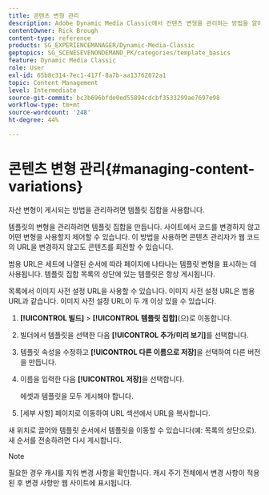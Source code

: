 ```yaml
---
title: 콘텐츠 변형 관리
description: Adobe Dynamic Media Classic에서 컨텐츠 변형을 관리하는 방법을 알아봅니다.
contentOwner: Rick Brough
content-type: reference
products: SG_EXPERIENCEMANAGER/Dynamic-Media-Classic
geptopics: SG_SCENESEVENONDEMAND_PK/categories/template_basics
feature: Dynamic Media Classic
role: User
exl-id: 65b8c314-7ec1-417f-8a7b-aa13762072a1
topic: Content Management
level: Intermediate
source-git-commit: bc3b696bfde0ed55894cdcbf3533299ae7697e98
workflow-type: tm+mt
source-wordcount: '248'
ht-degree: 44%

---
```


# 콘텐츠 변형 관리{#managing-content-variations}

자산 변형이 게시되는 방법을 관리하려면 템플릿 집합을 사용합니다.

템플릿의 변형을 관리하려면 템플릿 집합을 만듭니다. 사이트에서 코드를 변경하지 않고 어떤 변형을 사용할지 제어할 수 있습니다. 이 방법을 사용하면 콘텐츠 관리자가 웹 코드의 URL을 변경하지 않고도 콘텐츠를 회전할 수 있습니다.

범용 URL은 세트에 나열된 순서에 따라 페이지에 나타나는 템플릿 변형을 표시하는 데 사용됩니다. 템플릿 집합 목록의 상단에 있는 템플릿은 항상 게시됩니다.

목록에서 이미지 사전 설정 URL을 사용할 수 있습니다. 이미지 사전 설정 URL은 범용 URL과 같습니다. 이미지 사전 설정 URL이 두 개 이상 있을 수 있습니다.

1. **[!UICONTROL 빌드]** > **[!UICONTROL 템플릿 집합]**(으)로 이동합니다.
1. 빌더에서 템플릿을 선택한 다음 **[!UICONTROL 추가/미리 보기]**&#x200B;를 선택합니다.
1. 템플릿 속성을 수정하고 **[!UICONTROL 다른 이름으로 저장]**&#x200B;을 선택하여 다른 버전을 만듭니다.
1. 이름을 입력한 다음 **[!UICONTROL 저장]**&#x200B;을 선택합니다.

   에셋과 템플릿을 모두 게시해야 합니다.

1. [세부 사항] 페이지로 이동하여 URL 섹션에서 URL을 복사합니다.

새 위치로 끌어와 템플릿 순서에서 템플릿을 이동할 수 있습니다(예: 목록의 상단으로). 새 순서를 전송하려면 다시 게시합니다.

>[!NOTE]
>
>필요한 경우 캐시를 지워 변경 사항을 확인합니다. 캐시 주기 전체에서 변경 사항이 적용된 후 변경 사항만 웹 사이트에 표시됩니다.
